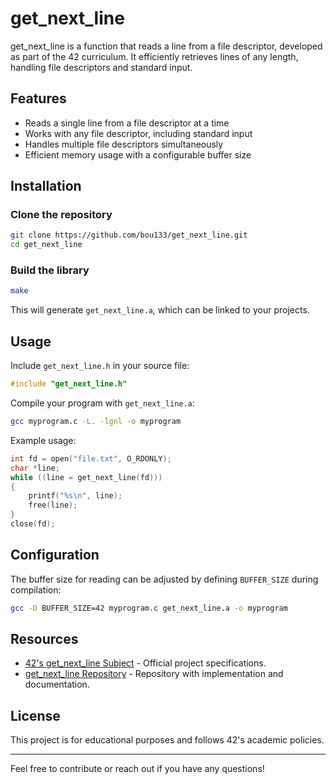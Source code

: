 # get_next_line

get_next_line is a function that reads a line from a file descriptor, developed as part of the 42 curriculum. It efficiently retrieves lines of any length, handling file descriptors and standard input.

## Features
- Reads a single line from a file descriptor at a time
- Works with any file descriptor, including standard input
- Handles multiple file descriptors simultaneously
- Efficient memory usage with a configurable buffer size

## Installation
### Clone the repository
```sh
git clone https://github.com/bou133/get_next_line.git
cd get_next_line
```

### Build the library
```sh
make
```
This will generate `get_next_line.a`, which can be linked to your projects.

## Usage
Include `get_next_line.h` in your source file:
```c
#include "get_next_line.h"
```
Compile your program with `get_next_line.a`:
```sh
gcc myprogram.c -L. -lgnl -o myprogram
```

Example usage:
```c
int fd = open("file.txt", O_RDONLY);
char *line;
while ((line = get_next_line(fd)))
{
    printf("%s\n", line);
    free(line);
}
close(fd);
```

## Configuration
The buffer size for reading can be adjusted by defining `BUFFER_SIZE` during compilation:
```sh
gcc -D BUFFER_SIZE=42 myprogram.c get_next_line.a -o myprogram
```

## Resources
- [42's get_next_line Subject](https://cdn.intra.42.fr/pdf/pdf/28535/en.subject.pdf) - Official project specifications.
- [get_next_line Repository](https://github.com/bou1337/get_next_line) - Repository with implementation and documentation.

## License
This project is for educational purposes and follows 42's academic policies.

---

Feel free to contribute or reach out if you have any questions!
